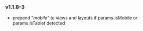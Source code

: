 ### v1.1.8-3
- prepend "_mobile_" to views and layouts if params.isMobile or params.isTablet detected

